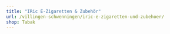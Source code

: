 ```yaml
---
title: "IRic E-Zigaretten & Zubehör"
url: /villingen-schwenningen/iric-e-zigaretten-und-zubehoer/
shop: Tabak
---
```


